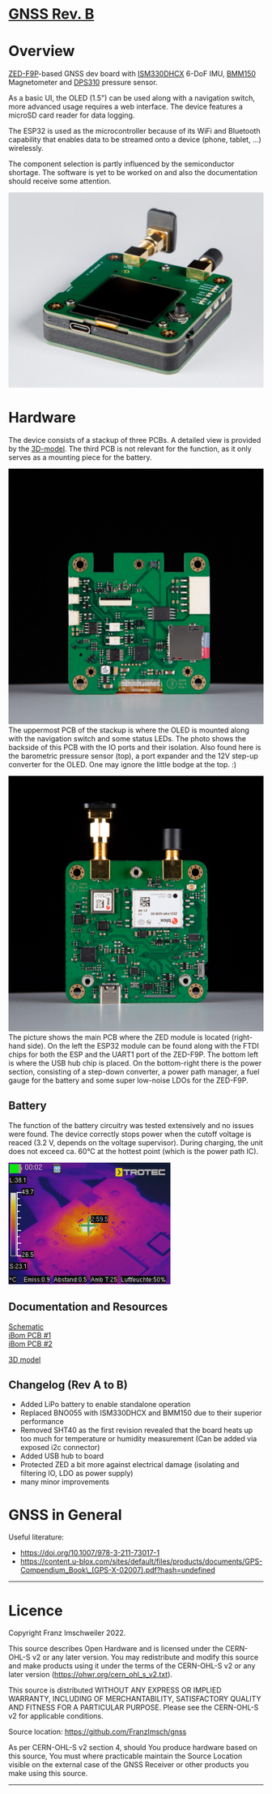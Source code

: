 # [GNSS Rev. B](https://github.com/FranzImsch/gnss)

# Overview

[ZED-F9P](https://www.u-blox.com/sites/default/files/ZED-F9P-04B_DataSheet_UBX-21044850.pdf)\-based GNSS dev board with [ISM330DHCX](https://www.st.com/resource/en/datasheet/ism330dhcx.pdf) 6-DoF IMU, [BMM150](https://www.bosch-sensortec.com/media/boschsensortec/downloads/datasheets/bst-bmm150-ds001.pdf) Magnetometer and [DPS310](https://www.infineon.com/dgdl/Infineon-DPS310-DS-v01_00-EN.pdf?fileId=5546d462576f34750157750826c42242) pressure sensor.

As a basic UI, the OLED (1.5") can be used along with a navigation switch, more advanced usage requires a web interface. The device features a microSD card reader for data logging.

The ESP32 is used as the microcontroller because of its WiFi and Bluetooth capability that enables data to be streamed onto a device (phone, tablet, …) wirelessly.

The component selection is partly influenced by the semiconductor shortage. The software is yet to be worked on and also the documentation should receive some attention.

[![Overview](pictures/overview.jpg)](https://a360.co/38VXSXv)

# Hardware

The device consists of a stackup of three PCBs. A detailed view is provided by the [3D-model](https://a360.co/38VXSXv). The third PCB is not relevant for the function, as it only serves as a mounting piece for the battery.

![Photo of the backside of the PCB with the OLED](pictures/pcb1-back.jpg) The uppermost PCB of the stackup is where the OLED is mounted along with the navigation switch and some status LEDs. The photo shows the backside of this PCB with the IO ports and their isolation. Also found here is the barometric pressure sensor (top), a port expander and the 12V step-up converter for the OLED. One may ignore the little bodge at the top. :)

![Photo of PCB with ZED module](pictures/pcb2-front.jpg) The picture shows the main PCB where the ZED module is located (right-hand side). On the left the ESP32 module can be found along with the FTDI chips for both the ESP and the UART1 port of the ZED-F9P. The bottom left is where the USB hub chip is placed. On the bottom-right there is the power section, consisting of a step-down converter, a power path manager, a fuel gauge for the battery and some super low-noise LDOs for the ZED-F9P.

## Battery

The function of the battery circuitry was tested extensively and no issues were found. The device correctly stops power when the cutoff voltage is reaced (3.2 V, depends on the voltage supervisor). During charging, the unit does not exceed ca. 60°C at the hottest point (which is the power path IC).

![Thermal image of power path IC](pictures/thermals_charging.jpg)

## Documentation and Resources

[Schematic](https://franz.science/gnss/Schematic.pdf)  
[iBom PCB #1](https://franz.science/gnss/PCB-1/bom/index.html)  
[iBom PCB #2](https://franz.science/gnss/PCB-2/bom/index.html)

[3D model](https://a360.co/38VXSXv)

## Changelog (Rev A to B)

* Added LiPo battery to enable standalone operation
* Replaced BNO055 with ISM330DHCX and BMM150 due to their superior performance
* Removed SHT40 as the first revision revealed that the board heats up too much for temperature or humidity measurement (Can be added via exposed i2c connector)
* Added USB hub to board
* Protected ZED a bit more against electrical damage (isolating and filtering IO, LDO as power supply)
* many minor improvements

# GNSS in General

Useful literature:

* https://doi.org/10.1007/978-3-211-73017-1
* https://content.u-blox.com/sites/default/files/products/documents/GPS-Compendium_Book\_(GPS-X-02007).pdf?hash=undefined

---

# Licence

Copyright Franz Imschweiler 2022.

This source describes Open Hardware and is licensed under the CERN-OHL-S v2 or any later version. You may redistribute and modify this source and make products using it under the terms of the CERN-OHL-S v2 or any later version (https://ohwr.org/cern_ohl_s_v2.txt).

This source is distributed WITHOUT ANY EXPRESS OR IMPLIED WARRANTY, INCLUDING OF MERCHANTABILITY, SATISFACTORY QUALITY AND FITNESS FOR A PARTICULAR PURPOSE. Please see the CERN-OHL-S v2 for applicable conditions.

Source location: https://github.com/FranzImsch/gnss

As per CERN-OHL-S v2 section 4, should You produce hardware based on this source, You must where practicable maintain the Source Location visible on the external case of the GNSS Receiver or other products you make using this source.

---